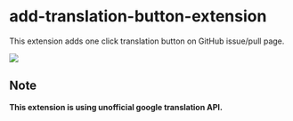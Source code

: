 # add-translation-button-extension

This extension adds one click translation button on GitHub issue/pull page.

![](https://user-images.githubusercontent.com/189824/37529714-2cbed484-297b-11e8-8635-f08f2cdef09e.gif)

## Note

**This extension is using unofficial google translation API.**
